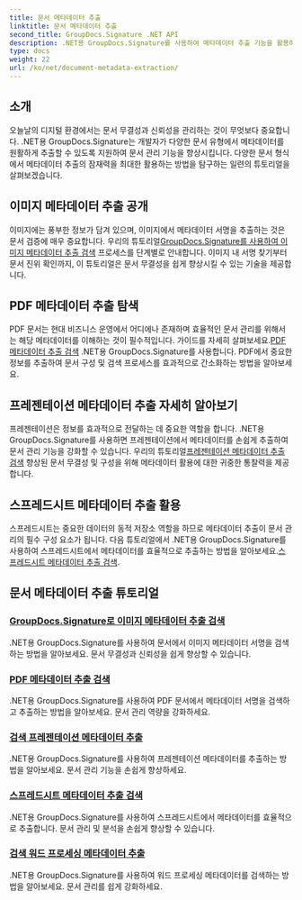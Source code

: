 ```yaml
---
title: 문서 메타데이터 추출
linktitle: 문서 메타데이터 추출
second_title: GroupDocs.Signature .NET API
description: .NET용 GroupDocs.Signature를 사용하여 메타데이터 추출 기능을 활용하세요. 향상된 관리를 위해 문서 메타데이터를 쉽게 검색하고 추출하는 방법을 알아보세요.
type: docs
weight: 22
url: /ko/net/document-metadata-extraction/
---
```


## 소개

오늘날의 디지털 환경에서는 문서 무결성과 신뢰성을 관리하는 것이 무엇보다 중요합니다. .NET용 GroupDocs.Signature는 개발자가 다양한 문서 유형에서 메타데이터를 원활하게 추출할 수 있도록 지원하여 문서 관리 기능을 향상시킵니다. 다양한 문서 형식에서 메타데이터 추출의 잠재력을 최대한 활용하는 방법을 탐구하는 일련의 튜토리얼을 살펴보겠습니다.

## 이미지 메타데이터 추출 공개
 이미지에는 풍부한 정보가 담겨 있으며, 이미지에서 메타데이터 서명을 추출하는 것은 문서 검증에 매우 중요합니다. 우리의 튜토리얼[GroupDocs.Signature를 사용하여 이미지 메타데이터 추출 검색](./search-image-metadata-extraction/) 프로세스를 단계별로 안내합니다. 이미지 내 서명 찾기부터 문서 진위 확인까지, 이 튜토리얼은 문서 무결성을 쉽게 향상시킬 수 있는 기술을 제공합니다.

## PDF 메타데이터 추출 탐색
PDF 문서는 현대 비즈니스 운영에서 어디에나 존재하며 효율적인 문서 관리를 위해서는 해당 메타데이터를 이해하는 것이 필수적입니다. 가이드를 자세히 살펴보세요.[PDF 메타데이터 추출 검색](./search-pdf-metadata-extraction/) .NET용 GroupDocs.Signature를 사용합니다. PDF에서 중요한 정보를 추출하여 문서 구성 및 검색 프로세스를 효과적으로 간소화하는 방법을 알아보세요.

## 프레젠테이션 메타데이터 추출 자세히 알아보기
 프레젠테이션은 정보를 효과적으로 전달하는 데 중요한 역할을 합니다. .NET용 GroupDocs.Signature를 사용하면 프레젠테이션에서 메타데이터를 손쉽게 추출하여 문서 관리 기능을 강화할 수 있습니다. 우리의 튜토리얼[프레젠테이션 메타데이터 추출 검색](./search-presentation-metadata-extraction/) 향상된 문서 무결성 및 구성을 위해 메타데이터 활용에 대한 귀중한 통찰력을 제공합니다.

## 스프레드시트 메타데이터 추출 활용
스프레드시트는 중요한 데이터의 동적 저장소 역할을 하므로 메타데이터 추출이 문서 관리의 필수 구성 요소가 됩니다. 다음 튜토리얼에서 .NET용 GroupDocs.Signature를 사용하여 스프레드시트에서 메타데이터를 효율적으로 추출하는 방법을 알아보세요.[스프레드시트 메타데이터 추출 검색](./search-spreadsheet-metadata-extraction/). 

## 문서 메타데이터 추출 튜토리얼
### [GroupDocs.Signature로 이미지 메타데이터 추출 검색](./search-image-metadata-extraction/)
.NET용 GroupDocs.Signature를 사용하여 문서에서 이미지 메타데이터 서명을 검색하는 방법을 알아보세요. 문서 무결성과 신뢰성을 쉽게 향상할 수 있습니다.
### [PDF 메타데이터 추출 검색](./search-pdf-metadata-extraction/)
.NET용 GroupDocs.Signature를 사용하여 PDF 문서에서 메타데이터 서명을 검색하고 추출하는 방법을 알아보세요. 문서 관리 역량을 강화하세요.
### [검색 프레젠테이션 메타데이터 추출](./search-presentation-metadata-extraction/)
.NET용 GroupDocs.Signature를 사용하여 프레젠테이션 메타데이터를 추출하는 방법을 알아보세요. 문서 관리 기능을 손쉽게 향상하세요.
### [스프레드시트 메타데이터 추출 검색](./search-spreadsheet-metadata-extraction/)
.NET용 GroupDocs.Signature를 사용하여 스프레드시트에서 메타데이터를 효율적으로 추출합니다. 문서 관리 및 분석을 손쉽게 향상할 수 있습니다.
### [검색 워드 프로세싱 메타데이터 추출](./search-word-processing-metadata-extraction/)
.NET용 GroupDocs.Signature를 사용하여 워드 프로세싱 메타데이터를 검색하는 방법을 알아보세요. 문서 관리를 쉽게 강화하세요.